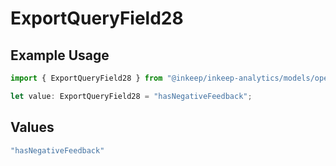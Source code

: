 # ExportQueryField28

## Example Usage

```typescript
import { ExportQueryField28 } from "@inkeep/inkeep-analytics/models/operations";

let value: ExportQueryField28 = "hasNegativeFeedback";
```

## Values

```typescript
"hasNegativeFeedback"
```